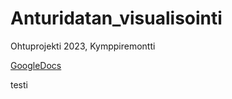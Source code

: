 # Anturidatan_visualisointi
Ohtuprojekti 2023, Kymppiremontti

[GoogleDocs](https://docs.google.com/document/d/1QX5531UtGSlKvD8sWsybSA-4EVealks38i76uw9FWWU/edit?usp=sharing)

testi

